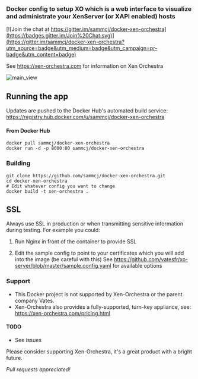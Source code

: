 ### Docker config to setup XO which is a web interface to visualize and administrate your XenServer (or XAPI enabled) hosts

[![Join the chat at https://gitter.im/sammcj/docker-xen-orchestra](https://badges.gitter.im/Join%20Chat.svg)](https://gitter.im/sammcj/docker-xen-orchestra?utm_source=badge&utm_medium=badge&utm_campaign=pr-badge&utm_content=badge)

See https://xen-orchestra.com for information on Xen Orchestra

![main_view](https://cloud.githubusercontent.com/assets/862951/6341155/b4d5b9da-bc1b-11e4-8352-a1688c571e5b.png)

## Running the app

Updates are pushed to the Docker Hub's automated build service: https://registry.hub.docker.com/u/sammcj/docker-xen-orchestra

#### From Docker Hub

```
docker pull sammcj/docker-xen-orchestra
docker run -d -p 8000:80 sammcj/docker-xen-orchestra
```

### Building

```
git clone https://github.com/sammcj/docker-xen-orchestra.git
cd docker-xen-orchestra
# Edit whatever config you want to change
docker build -t xen-orchestra .
```

## SSL

Always use SSL in production or when transmitting sensitive information during testing.
For example you could:

1) Run Nginx in front of the container to provide SSL

2) Edit the sample config to point to your certificates which you will add into the image (be careful with this)
See https://github.com/vatesfr/xo-server/blob/master/sample.config.yaml for available options

### Support

* This Docker project is not supported by Xen-Orchestra or the parent company Vates.
* Xen-Orchestra also provides a fully-supported, turn-key appliance, see: https://xen-orchestra.com/pricing.html

#### TODO

* See issues

Please consider supporting Xen-Orchestra, it's a great product with a bright future.

_Pull requests appreciated!_
